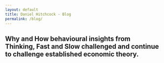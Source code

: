 ```yaml
---
layout: default
title: Daniel Hitchcock - Blog
permalink: /blog/
---
```

<style>
/* Hide the GitHub ribbon only on pages with class 'blog-page' */
body.blog-page .github-fork-ribbon-wrapper { display: none !important; }
</style>


## Why and How behavioural insights from Thinking, Fast and Slow challenged and continue to challenge established economic theory.